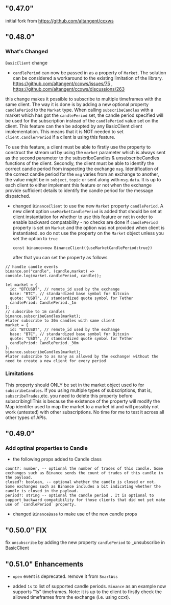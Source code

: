 ## "0.47.0"

initial fork from https://github.com/altangent/ccxws

## "0.48.0"

### What's Changed

`BasicClient` change

- `candlePeriod` can now be passed in as a property of `Market`. The solution can be considered a workaround to the existing limitation of the library. https://github.com/altangent/ccxws/issues/75 , https://github.com/altangent/ccxws/discussions/263

this change makes it possible to subscribe to multiple timeframes with the same client. The way it is done is by adding a new optional property `candlePeriod` to the `Market` type. When calling `subscribeCandles` with a market which has got the `candlePeriod` set, the candle period specified will be used for the subscription instead of the `candlePeriod` value set on the client. This feature can then be adopted by any BasicClient client implementation. This means that it is NOT needed to set `client.candlerPeriod` if a client is using this feature.

To use this feature, a client must be able to firstly use the property to construct the stream url by using the `market` parameter which is always sent as the second parameter to the subscribeCandles & unsubscribeCandles functions of the client. Secondly, the client must be able to identify the correct candle period from inspecting the exchange `msg`. Identification of the correct candle period for the `msg` varies from an exchange to another, the value might be in `subject`, `topic` or sent along with `msg.data`. It is up to each client to either implement this feature or not when the exchange provide sufficient details to identify the candle period for the message dispatched.

- changed `BinanceClient` to use the new `Market` property `candlePeriod`. A new client option `useMarketCandlePeriod` is added that should be set at client instantiation for whether to use this feature or not in order to enable backward compatability - no checks are done if `candlePeriod` property is set on `Market` and the option was not provided when client is instantiated. so do not use the property on the `Market` object unless you set the option to `true`
  ```
  const binance=new BinanceClient({useMarketCandlePeriod:true})
  ```
  after that you can set the property as follows

```
// handle candle events
binance.on("candle", (candle,market) => console.log(market.candlePeriod, candle));

let market = {
  id: "BTCUSDT", // remote_id used by the exchange
  base: "BTC", // standardized base symbol for Bitcoin
  quote: "USDT", // standardized quote symbol for Tether
  candlePriod: CandlePeriod._1m
};
// subscribe to 1m candles
binance.subscribeCandles(market);
#later subscribe to 30m candles with same client
market = {
  id: "BTCUSDT", // remote_id used by the exchange
  base: "BTC", // standardized base symbol for Bitcoin
  quote: "USDT", // standardized quote symbol for Tether
  candlePriod: CandlePeriod._30m
};
binance.subscribeCandles(market);
#later subscribe to as many as allowed by the exchange! without the need to create a new client for every period
```

### Limitations

This property should ONLY be set in the market object used to for `subscribeCandles`. If you using multiple types of subscriptions, that is, `subscribeTrades`,etc. you need to delete this property before subscribing!!This is because the existence of the property will modify the Map identifer used to map the market to a market id and will possibly not work (untested) with other subscriptions. No time for me to test it across all other types of APIs.

## "0.49.0"

### Add optinal properties to Candle

- the following props added to Candle class

```
count?: number, -- optional the number of trades of this candle. Some exchanges such as Binance sends the count of trades of this candle in the payload.
closed?: boolean, -- optional whether the candle is closed or not. Some exchanges such as Binance includes a bit indicating whether the candle is closed in the payload.
period?: string -- optional the candle period . It is optional to support backward compatibility for those clients that did not yet make use of `candlePeriod` property.
```

- changed `BinanceBase` to make use of the new candle props

## "0.50.0" FIX

fix `unsubscribe` by adding the new property `candlePeriod` to \_unsubscribe in BasicClient

## "0.51.0" Enhancements

- `open` event is deprecated. remove it from `SmartWss`

- added `1s` to list of supported candle periods. `Binance` as an example now supports "1s" timeframes. Note: it is up to the client to firstly check the allowed timeframes from the exchange (i.e. using ccxt).
